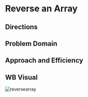 # Reverse an Array

## Directions

## Problem Domain

## Approach and Efficiency 

## WB Visual 
![reversearray](https://user-images.githubusercontent.com/39015829/50409413-46301580-07a7-11e9-8922-fc4d2ed01811.jpg)
